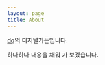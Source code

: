 ```yaml
---
layout: page
title: About
---
```


[dq](https://dqj.notion.site/e0bf164fb4ae4cd5baed1baf96990cb8)의 디지털가든입니다.

하나하나 내용을 채워 가 보겠습니다.